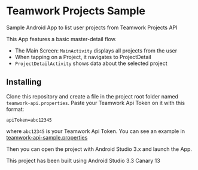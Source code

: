 # Teamwork Projects Sample

Sample Android App to list user projects from Teamwork Projects API

This App features a basic master-detail flow.

- The Main Screen: `MainActivity` displays all projects from the user
- When tapping on a Project, it navigates to ProjectDetail
- `ProjectDetailActivity` shows data about the selected project

Installing
----------

Clone this repository and create a file in the project root folder named `teamwork-api.properties`. Paste your Teamwork Api Token on it with this format:

    apiToken=abc12345

where `abc12345` is your Teamwork Api Token. You can see an example in [teamwork-api-sample.properties][1]

Then you can open the project with Android Studio 3.x and launch the App.

This project has been built using Android Studio 3.3 Canary 13

[1]: https://github.com/voghDev/teamwork-sample/blob/master/teamwork-api-sample.properties
